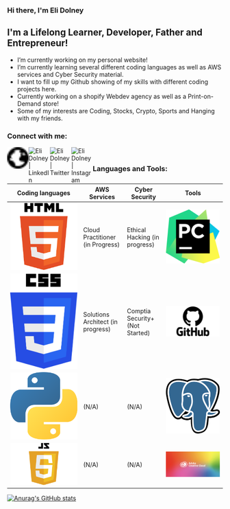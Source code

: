 ### Hi there, I'm Eli Dolney

## I'm a Lifelong Learner, Developer, Father and Entrepreneur!
-  I’m currently working on my personal website!
- I’m currently learning several different coding languages as well as AWS services and Cyber Security material.
-  I want to fill up my Github showing of my skills with different coding projects here.
-  Currently working on a shopify Webdev agency as well as a Print-on-Demand store!
- Some of my interests are Coding, Stocks, Crypto, Sports and Hanging with my friends.   

### Connect with me:

[<img align="left" alt="Filler Website" width="50px" src="https://raw.githubusercontent.com/iconic/open-iconic/master/svg/globe.svg" />][website]

[<img align="left" alt="Eli Dolney | LinkedIn" width="50px" src="https://cdn.jsdelivr.net/npm/simple-icons@v3/icons/linkedin.svg" />][linkedin]

[<img align="left" alt="Eli Dolney | Twitter" width="50px" src="https://cdn.jsdelivr.net/npm/simple-icons@v3/icons/twitter.svg" />][twitter]

[<img align="left" alt="Eli Dolney | Instagram" width="50px" src="https://cdn.jsdelivr.net/npm/simple-icons@v3/icons/instagram.svg" />][instagram]

<br />

### Languages and Tools:

Coding languages | AWS Services | Cyber Security | Tools |
-----------------|--------------|-------------|-------|
![HTML](./Photos/html.png "HTML")|Cloud Practitioner (in Progress)|Ethical Hacking (in progress)|![Pycharm](./Photos/pycharm.png "Pycharm")
![CSS](./Photos/CSS.png "CSS")|Solutions Architect (in progress)|Comptia Security+ (Not Started)|![github](./Photos/github.png "github")
![Python](./Photos/python.png "Python")|(N/A)|(N/A)|![PostgreSQL](./Photos/PostgreSQL.png "HTML")
![JavaScript](./Photos/javascript.png "JavaScript")|(N/A)|(N/A)|![Adobe Creative Cloud](./Photos/AdobeCC.png "Adobe Creative Cloud")





[![Anurag's GitHub stats](https://github-readme-stats.vercel.app/api?username=Eli-Dolney)](https://github.com/anuraghazra/github-readme-stats)



<br />
<br />

[website]: https://www.google.com/
[twitter]: https://twitter.com/eli_dolney
[instagram]: https://www.instagram.com/e.dolney/
[linkedin]: https://www.linkedin.com/in/eli-dolney-415166161/
